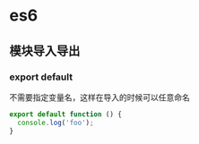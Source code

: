 # es6

## 模块导入导出

### export default

不需要指定变量名，这样在导入的时候可以任意命名

```javascript
export default function () {
  console.log('foo');
}
```

